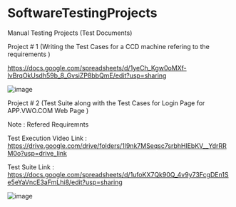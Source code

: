 # SoftwareTestingProjects
Manual Testing Projects (Test Documents)

Project # 1 (Writing the Test Cases for a CCD machine refering to the requirements )



https://docs.google.com/spreadsheets/d/1yeCh_Kgw0oMXf-lvBrqOkUsdh59b_8_GvsiZP8bbQmE/edit?usp=sharing


![image](https://github.com/vikasvr1998/SoftwareTestingProjects/assets/119661197/fd439b86-9c3c-45f3-a555-0d2ef0ea11aa)











Project # 2 (Test Suite along with the Test Cases for Login Page for APP.VWO.COM Web Page )

Note : Refered Requiremnts 

Test Execution Video Link : https://drive.google.com/drive/folders/1l9nk7MSeqsc7srbhHlEbKV__YdrRRM0o?usp=drive_link

Test Suite Link : https://docs.google.com/spreadsheets/d/1ufoKX7Qk90Q_4v9y73FcgDEn1Se5eYaVncE3aFmLhi8/edit?usp=sharing



![image](https://github.com/vikasvr1998/SoftwareTestingProjects/assets/119661197/c6e83154-8b54-4201-b065-75909c9b80a9)

